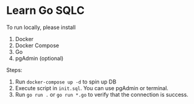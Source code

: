 # Learn Go SQLC

To run locally, please install

1. Docker
2. Docker Compose
3. Go
4. pgAdmin (optional)

Steps:

1. Run `docker-compose up -d` to spin up DB
2. Execute script in `init.sql`. You can use pgAdmin or terminal.
3. Run `go run .` or `go run *.go` to verify that the connection is success.
